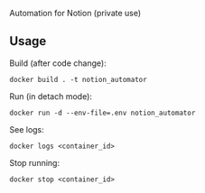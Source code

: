 Automation for Notion (private use)


## Usage

Build (after code change):

```docker build . -t notion_automator```

Run (in detach mode):

```docker run -d --env-file=.env notion_automator```

See logs:

```docker logs <container_id>```

Stop running:

```docker stop <container_id>```

